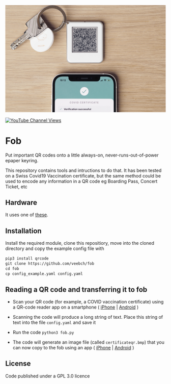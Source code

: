 ![Action Shot](/fobbed.jpg)

[![YouTube Channel Views](https://img.shields.io/youtube/channel/views/UCz5BOU9J9pB_O0B8-rDjCWQ?label=YouTube&style=social)](https://www.youtube.com/channel/UCz5BOU9J9pB_O0B8-rDjCWQ)

# Fob

Put important QR codes onto a little always-on, never-runs-out-of-power epaper keyring.

This repository contains tools and intructions to do that. It has been tested on a Swiss Covid19 Vaccination certificate, but the same method could be used to encode any information in a QR code eg Boarding Pass, Concert Ticket, etc 

## Hardware

It uses one of [these](https://veeb.ch/).

## Installation

Install the required module, clone this repositiory, move into the cloned directory and copy the example config file with 
```
pip3 install qrcode
git clone https://github.com/veebch/fob
cd fob
cp config_example.yaml config.yaml
```

## Reading a QR code and transferring it to fob

- Scan your QR code (for example, a COVID vaccination certificate) using a QR-code reader app on a smartphone ( [iPhone](https://apps.apple.com/us/app/qr-reader-for-iphone/id368494609) | [Android](https://play.google.com/store/apps/details?id=com.gamma.scan&hl=en&gl=US) )

- Scanning the code will produce a long string of text. Place this string of text into the file `config.yaml` and save it

- Run the code `python3 fob.py`

- The code will generate an image file (called `certificateqr.bmp`) that you can now copy to the fob using an app ( [iPhone](https://apps.apple.com/us/app/nfc-e-tag/id1518982217) | [Android](https://www.waveshare.com/w/upload/NFCTag_EN.apk) )

## License

Code published under a GPL 3.0 licence

